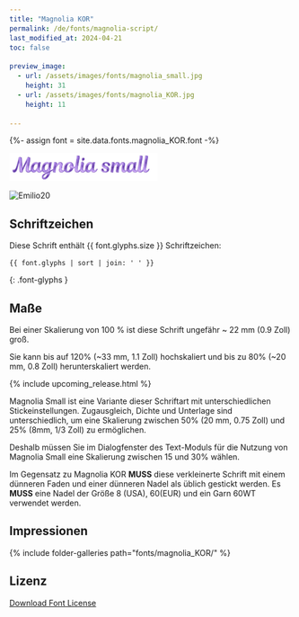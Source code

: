 ```yaml
---
title: "Magnolia KOR"
permalink: /de/fonts/magnolia-script/
last_modified_at: 2024-04-21
toc: false

preview_image:
  - url: /assets/images/fonts/magnolia_small.jpg
    height: 31
  - url: /assets/images/fonts/magnolia_KOR.jpg
    height: 11

---
```

{%- assign font = site.data.fonts.magnolia_KOR.font -%}

<img 
     src="/assets/images/fonts/magnolia_small.jpg"
     alt="Emilio20" height="50">

<img 
     src="/assets/images/fonts/magnolia_KOR.jpg"
     alt="Emilio20" height="100">  
## Schriftzeichen

Diese Schrift enthält  {{ font.glyphs.size }} Schriftzeichen:

```
{{ font.glyphs | sort | join: ' ' }}
```
{: .font-glyphs }

## Maße

Bei einer Skalierung von 100 % ist diese Schrift ungefähr ~ 22 mm (0.9 Zoll) groß.

Sie kann bis auf 120% (~33 mm, 1.1  Zoll) hochskaliert und bis zu  80% (~20 mm, 0.8 Zoll) herunterskaliert werden.


{% include upcoming_release.html %} 

Magnolia Small ist eine Variante dieser Schriftart mit unterschiedlichen Stickeinstellungen. Zugausgleich, Dichte und Unterlage sind unterschiedlich, um eine Skalierung zwischen 50% (20 mm, 0.75 Zoll) und 25% (8mm, 1/3 Zoll) zu ermöglichen.

Deshalb müssen Sie im Dialogfenster des Text-Moduls für die Nutzung von Magnolia Small eine Skalierung zwischen 15 und 30% wählen.

Im Gegensatz zu Magnolia KOR  **MUSS** diese verkleinerte Schrift mit einem dünneren Faden und einer dünneren Nadel als üblich gestickt werden. Es **MUSS** eine Nadel der Größe 8 (USA), 60(EUR) und ein Garn 60WT verwendet werden.




## Impressionen

{% include folder-galleries path="fonts/magnolia_KOR/" %}

## Lizenz

[Download Font License](https://github.com/inkstitch/inkstitch/tree/main/fonts/magnolia_%20KOR/LICENSE)
